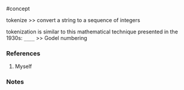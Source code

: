 #concept

tokenize >> convert a string to a sequence of integers<!--SR:!2024-09-27,7,250-->

tokenization is similar to this mathematical technique presented in the 1930s: `____` >> Godel numbering<!--SR:!2024-09-26,6,250-->
### References
1. Myself

### Notes




